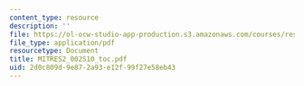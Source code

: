 ```yaml
---
content_type: resource
description: ''
file: https://ol-ocw-studio-app-production.s3.amazonaws.com/courses/res-2-002-finite-element-procedures-for-solids-and-structures-spring-2010/2d0c809d9e872a93e12f99f27e58eb43_MITRES2_002S10_toc.pdf
file_type: application/pdf
resourcetype: Document
title: MITRES2_002S10_toc.pdf
uid: 2d0c809d-9e87-2a93-e12f-99f27e58eb43
---
```

